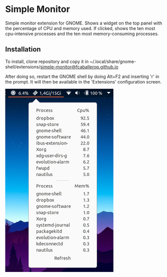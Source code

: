 # Simple Monitor

Simple monitor extension for GNOME. Shows a widget on the top panel with the percentage of CPU and memory used. If clicked, shows the ten most cpu-intensive processes and the ten most memory-consuming processes.

## Installation

To install, clone repository and copy it in ~/.local/share/gnome-shell/extensions/simple-monitor@fcaballerop.github.io

After doing so, restart the GNOME shell by doing Alt+F2 and inserting 'r' in the prompt. It will then be available in the 'Extensions' configuration screen.

![screenshot](/screenshot_en.png)
